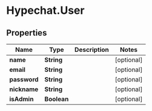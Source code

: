 # Hypechat.User

## Properties
Name | Type | Description | Notes
------------ | ------------- | ------------- | -------------
**name** | **String** |  | [optional] 
**email** | **String** |  | [optional] 
**password** | **String** |  | [optional] 
**nickname** | **String** |  | [optional] 
**isAdmin** | **Boolean** |  | [optional] 


